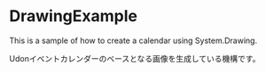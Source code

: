 # DrawingExample
This is a sample of how to create a calendar using System.Drawing.

Udonイベントカレンダーのベースとなる画像を生成している機構です。
